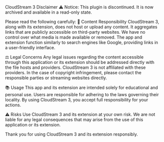CloudStream 3 Disclaimer
⚠️ Notice: This plugin is discontinued. It is now archived and available in a read-only state.

Please read the following carefully:
📝 Content Responsibility
CloudStream 3, along with its extension, does not host or upload any content. It aggregates links that are publicly accessible on third-party websites. We have no control over what media is made available or removed. The app and extension function similarly to search engines like Google, providing links in a user-friendly interface.

⚖️ Legal Concerns
Any legal issues regarding the content accessible through this application or its extension should be addressed directly with the file hosts and providers. CloudStream 3 is not affiliated with these providers. In the case of copyright infringement, please contact the responsible parties or streaming websites directly.

📚 Usage
This app and its extension are intended solely for educational and personal use. Users are responsible for adhering to the laws governing their locality. By using CloudStream 3, you accept full responsibility for your actions.

⚠️ Risks
Use CloudStream 3 and its extension at your own risk. We are not liable for any legal consequences that may arise from the use of this application or its extension.

Thank you for using CloudStream 3 and its extension responsibly.

